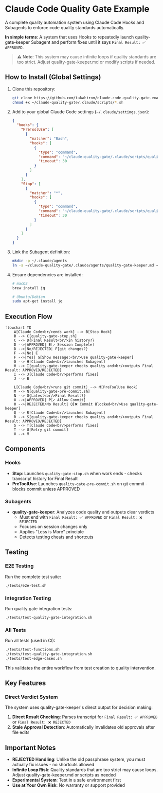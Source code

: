 # Claude Code Quality Gate Example

A complete quality automation system using Claude Code Hooks and Subagents to enforce code quality standards automatically.

**In simple terms**: A system that uses Hooks to repeatedly launch quality-gate-keeper Subagent and perform fixes until it says `Final Result: ✅ APPROVED`.

> **⚠️ Note**: This system may cause infinite loops if quality standards are too strict. Adjust quality-gate-keeper.md or modify scripts if needed.

## How to Install (Global Settings)

1. Clone this repository:
   ```bash
   git clone https://github.com/takahirom/claude-code-quality-gate-example.git ~/claude-quality-gate
   chmod +x ~/claude-quality-gate/.claude/scripts/*.sh
   ```

2. Add to your global Claude Code settings (`~/.claude/settings.json`):
   ```json
   {
     "hooks": {
       "PreToolUse": [
         {
           "matcher": "Bash",
           "hooks": [
             {
               "type": "command",
               "command": "~/claude-quality-gate/.claude/scripts/quality-gate-pre-commit.sh",
               "timeout": 30
             }
           ]
         }
       ],
       "Stop": [
         {
           "matcher": "*",
           "hooks": [
             {
               "type": "command",
               "command": "~/claude-quality-gate/.claude/scripts/quality-gate-stop.sh",
               "timeout": 30
             }
           ]
         }
       ]
     }
   }
   ```

3. Link the Subagent definition:
   ```bash
   mkdir -p ~/.claude/agents
   ln -s ~/claude-quality-gate/.claude/agents/quality-gate-keeper.md ~/.claude/agents/
   ```

4. Ensure dependencies are installed:
   ```bash
   # macOS
   brew install jq
   
   # Ubuntu/Debian
   sudo apt-get install jq
   ```

## Execution Flow

```mermaid
flowchart TD
    A[Claude Code<br/>ends work] --> B[Stop Hook] 
    B --> C[quality-gate-stop.sh]
    C --> D{Final Result<br/>in history?}
    D -->|APPROVED| E[✓ Session Complete]
    D -->|No/REJECTED| F{git changes?}
    F -->|No| E
    F -->|Yes| G[Show message:<br/>Use quality-gate-keeper]
    G --> H[Claude Code<br/>launches Subagent]
    H --> I[quality-gate-keeper checks quality and<br/>outputs Final Result: APPROVED/REJECTED]
    I --> J[Claude Code<br/>performs fixes]
    J --> B
    
    L[Claude Code<br/>runs git commit] --> M[PreToolUse Hook] 
    M --> N[quality-gate-pre-commit.sh]
    N --> O{Latest<br/>Final Result?}
    O -->|APPROVED| P[✓ Allow Commit]
    O -->|REJECTED/No Result| Q[❌ Commit Blocked<br/>Use quality-gate-keeper]
    Q --> R[Claude Code<br/>launches Subagent]
    R --> S[quality-gate-keeper checks quality and<br/>outputs Final Result: APPROVED/REJECTED]
    S --> T[Claude Code<br/>performs fixes]
    T --> U[Retry git commit]
    U --> M
```

## Components

### Hooks
- **Stop**: Launches `quality-gate-stop.sh` when work ends - checks transcript history for Final Result
- **PreToolUse**: Launches `quality-gate-pre-commit.sh` on git commit - blocks commit unless APPROVED

### Subagents
- **quality-gate-keeper**: Analyzes code quality and outputs clear verdicts
  - Must end with `Final Result: ✅ APPROVED` or `Final Result: ❌ REJECTED`
  - Focuses on session changes only
  - Applies "Less is More" principle
  - Detects testing cheats and shortcuts

## Testing

### E2E Testing
Run the complete test suite:
```bash
./tests/e2e-test.sh
```

### Integration Testing
Run quality gate integration tests:
```bash
./tests/test-quality-gate-integration.sh
```

### All Tests
Run all tests (used in CI):
```bash
./tests/test-functions.sh
./tests/test-quality-gate-integration.sh
./tests/test-edge-cases.sh
```

This validates the entire workflow from test creation to quality intervention.

## Key Features

### Direct Verdict System
The system uses quality-gate-keeper's direct output for decision making:

1. **Direct Result Checking**: Parses transcript for `Final Result: ✅ APPROVED` or `Final Result: ❌ REJECTED`
2. **Stale Approval Detection**: Automatically invalidates old approvals after file edits


## Important Notes

- **REJECTED Handling**: Unlike the old passphrase system, you must actually fix issues - no shortcuts allowed
- **Infinite Loop Risk**: Quality standards that are too strict may cause loops. Adjust quality-gate-keeper.md or scripts as needed
- **Experimental System**: Test in a safe environment first  
- **Use at Your Own Risk**: No warranty or support provided


